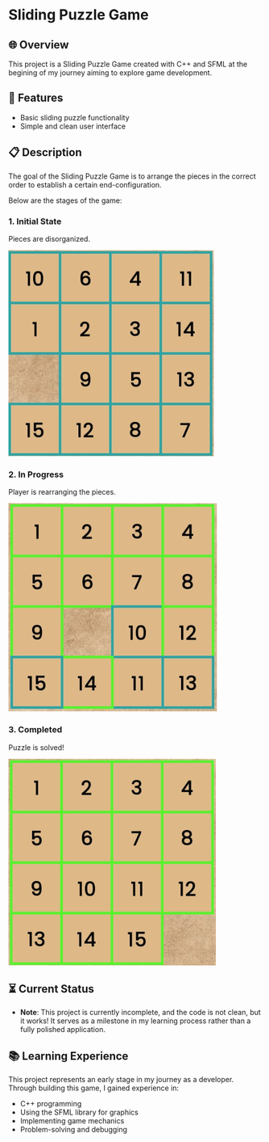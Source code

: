 # Sliding Puzzle Game


## 🌐 Overview

This project is a Sliding Puzzle Game created with C++ and SFML at the begining of my journey aiming to explore game development.

## 🌟 Features

- Basic sliding puzzle functionality
- Simple and clean user interface

## 📋 Description

The goal of the Sliding Puzzle Game is to arrange the pieces in the correct order to establish a certain end-configuration. 

Below are the stages of the game:

### 1. Initial State
Pieces are disorganized.

![Initial State](https://github.com/Chlayem/Sliding-Puzzle/blob/dev/images/capture1.jpg)

### 2. In Progress
Player is rearranging the pieces.

![In Progress](https://github.com/Chlayem/Sliding-Puzzle/blob/dev/images/capture2.jpg)

### 3. Completed
Puzzle is solved!

![Completed](https://github.com/Chlayem/Sliding-Puzzle/blob/dev/images/capture3.jpg)

## ⏳ Current Status

- **Note**: This project is currently incomplete, and the code is not clean, but it works! It serves as a milestone in my learning process rather than a fully polished application.

## 📚 Learning Experience

This project represents an early stage in my journey as a developer. Through building this game, I gained experience in:

- C++ programming
- Using the SFML library for graphics
- Implementing game mechanics
- Problem-solving and debugging
